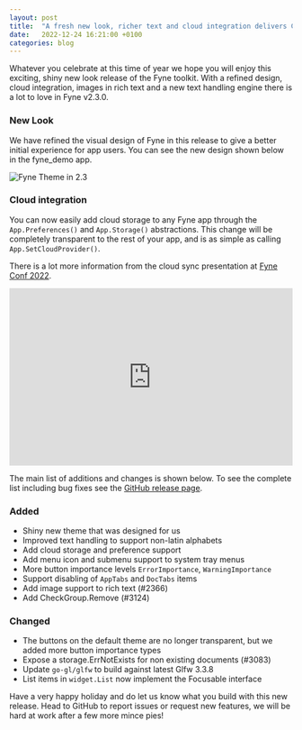 ```yaml
---
layout: post
title:  "A fresh new look, richer text and cloud integration delivers Christmas cheer!"
date:   2022-12-24 16:21:00 +0100
categories: blog
---
```


Whatever you celebrate at this time of year we hope you will enjoy this exciting, shiny new look release of the Fyne toolkit.
With a refined design, cloud integration, images in rich text and a new text handling engine there is a lot to love in Fyne v2.3.0.

### New Look

We have refined the visual design of Fyne in this release to give a better
initial experience for app users. You can see the new design shown below
in the fyne_demo app.

![Fyne Theme in 2.3](https://github.com/fyne-io/fyne/raw/release/v2.3.x/img/widgets-light.png)

### Cloud integration

You can now easily add cloud storage to any Fyne app through the `App.Preferences()`
and `App.Storage()` abstractions. This change will be completely transparent
to the rest of your app, and is as simple as calling `App.SetCloudProvider()`.

There is a lot more information from the cloud sync presentation at
[Fyne Conf 2022](https://conf.fyne.io).

<iframe width="560" height="315" style="max-width: 100%" src="https://www.youtube.com/embed/Izm7l5SXmN8" title="YouTube video player" frameborder="0" allow="accelerometer; autoplay; clipboard-write; encrypted-media; gyroscope; picture-in-picture" allowfullscreen></iframe>

The main list of additions and changes is shown below.
To see the complete list including bug fixes see the
[GitHub release page](https://github.com/fyne-io/fyne/releases/tag/v2.3.0).

### Added

* Shiny new theme that was designed for us
* Improved text handling to support non-latin alphabets
* Add cloud storage and preference support
* Add menu icon and submenu support to system tray menus
* More button importance levels `ErrorImportance`, `WarningImportance`
* Support disabling of `AppTabs` and `DocTabs` items
* Add image support to rich text (#2366)
* Add CheckGroup.Remove (#3124)

### Changed

* The buttons on the default theme are no longer transparent, but we added more button importance types
* Expose a storage.ErrNotExists for non existing documents (#3083)
* Update `go-gl/glfw` to build against latest Glfw 3.3.8
* List items in `widget.List` now implement the Focusable interface

Have a very happy holiday and do let us know what you build with this new release. Head to GitHub to report issues or request new features, we will be hard at work after a few more mince pies!

